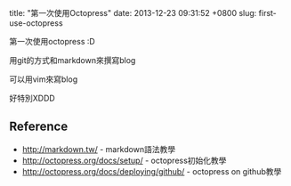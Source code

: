 title: "第一次使用Octopress"
date: 2013-12-23 09:31:52 +0800
slug: first-use-octopress

第一次使用octopress :D

用git的方式和markdown來撰寫blog

可以用vim來寫blog

好特別XDDD

<!--more-->

Reference
----
* http://markdown.tw/ - markdown語法教學
* http://octopress.org/docs/setup/ - octopress初始化教學
* http://octopress.org/docs/deploying/github/ - octopress on github教學
